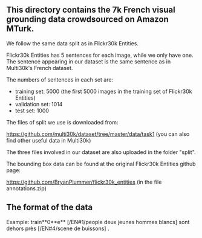 ## This directory contains the 7k French visual grounding data crowdsourced on Amazon MTurk.

We follow the same data split as in Flickr30k Entities.

Flickr30k Entities has 5 sentences for each image, while we only have one. The sentence appearing in our dataset is the same sentence as in Multi30k's French dataset. 

The numbers of sentences in each set are:
  * training set: 5000 (the first 5000 images in the training set of Flickr30k Entities)
  * validation set: 1014 
  * test set: 1000

The files of split we use is downloaded from:

https://github.com/multi30k/dataset/tree/master/data/task1  (you can also find other useful data in Multi30k)

The three files involved in our dataset are also uploaded in the folder "split". 

The bounding box data can be found at the original Flickr30k Entities github page:

https://github.com/BryanPlummer/flickr30k_entities  (in the file annotations.zip)

## The format of the data

Example:
train\*\*0\*\*e\*\* [/EN#1/people deux jeunes hommes blancs] sont dehors près [/EN#4/scene de buissons] .


